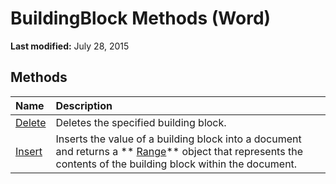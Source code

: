 
# BuildingBlock Methods (Word)

 **Last modified:** July 28, 2015


## Methods



|**Name**|**Description**|
|:-----|:-----|
| [Delete](8aac9cbb-67d6-e915-82ac-e3abd6f15985.md)|Deletes the specified building block.|
| [Insert](e2f3fd61-624b-fd18-3b5a-2c9f16fa6bd2.md)|Inserts the value of a building block into a document and returns a  ** [Range](15a7a1c4-5f3f-5b6e-60e9-29688de3f274.md)** object that represents the contents of the building block within the document.|
